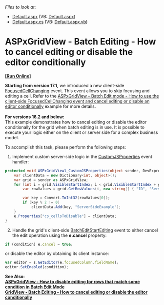 <!-- default file list -->
*Files to look at*:

* [Default.aspx](./CS/Default.aspx) (VB: [Default.aspx](./VB/Default.aspx))
* [Default.aspx.cs](./CS/Default.aspx.cs) (VB: [Default.aspx.vb](./VB/Default.aspx.vb))
<!-- default file list end -->
# ASPxGridView - Batch Editing - How to cancel editing or disable the editor conditionally
<!-- run online -->
**[[Run Online]](https://codecentral.devexpress.com/t115144/)**
<!-- run online end -->


<p><strong>Starting from version 17.1,</strong> we introduced a new client-side <a href="https://documentation.devexpress.com/#AspNet/DevExpressWebScriptsASPxClientGridView_FocusedCellChangingtopic">FocusedCellChanging</a> event. This event allows you to skip focusing and editing a cell. Refer to the <a href="https://www.devexpress.com/Support/Center/p/T496531">ASPxGridView - Batch Edit mode - How to use the client-side FocusedCellChanging event and cancel editing or disable an editor conditionally</a> example for more details.<br><br><strong>For versions 16.2 and below:</strong><br>This example demonstrates how to cancel editing or disable the editor conditionally for the grid when batch editing is in use. It is possible to execute your logic either on the client or server side for a complex business model.

To accomplish this task, please perform the following steps:

1. Implement custom server-side logic in the [CustomJSProperties](https://documentation.devexpress.com/AspNet/DevExpress.Web.ASPxGridView.CustomJSProperties.event) event handler:
```cs
protected void ASPxGridView1_CustomJSProperties(object sender, DevExpress.Web.ASPxGridView.ASPxGridViewClientJSPropertiesEventArgs e) {
    var clientData = new Dictionary<int, object>();
    var grid = sender as ASPxGridView;
    for (int i = grid.VisibleStartIndex; i < grid.VisibleStartIndex + grid.SettingsPager.PageSize; i++) {
        var rowValues = grid.GetRowValues(i, new string[] { "ID", "ServerSideExample" }) as object[];

        var key = Convert.ToInt32(rowValues[0]);
        if (key % 2 != 0)
            clientData.Add(key, "ServerSideExample");
    }
    e.Properties["cp_cellsToDisable"] = clientData;
}
```

2. Handle the grid's client-side <a href="https://documentation.devexpress.com/#AspNet/DevExpressWebASPxGridViewScriptsASPxClientGridView_BatchEditStartEditingtopic">BatchEditStartEditing</a> event to either cancel the edit operation using the **e.cancel** property:</p>

```js
if (condition) e.cancel = true;

```

<p> or disable the editor by obtaining its client instance:</p>

```js
var editor = s.GetEditor(e.focusedColumn.fieldName);
editor.SetEnabled(condition);

```

<p> </p>
<p><strong>See Also:<br><a href="https://www.devexpress.com/Support/Center/p/T101164">ASPxGridView - How to disable editing for rows that match some condition in Batch Edit Mode</a> <br><a href="https://www.devexpress.com/Support/Center/p/T115116">GridView - Batch Editing - How to cancel editing or disable the editor conditionally</a> </strong></p>

<br/>
